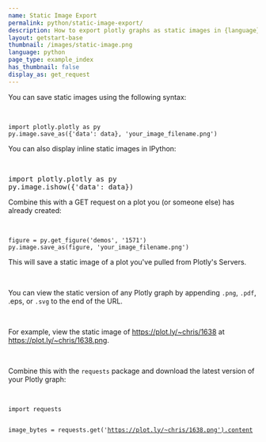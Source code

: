 ```yaml
---
name: Static Image Export
permalink: python/static-image-export/
description: How to export plotly graphs as static images in {language}. Plotly supports png, svg, jpg, and pdf image export.
layout: getstart-base
thumbnail: /images/static-image.png
language: python
page_type: example_index
has_thumbnail: false
display_as: get_request
---
```

<div class="content-box">
<p>You can save static images using the following syntax:</p><br>

<div class="z-depth-1">
<pre><code>import plotly.plotly as py
py.image.save_as({'data': data}, 'your_image_filename.png')
</code></pre>
</div>
<p>You can also display inline static images in IPython:</p><br>

<div class="z-depth-1">
<pre>import plotly.plotly as py
py.image.ishow({'data': data})
</pre>
</div>

<p>Combine this with a GET request on a plot you (or someone else) has already created:</p><br>

<div class="z-depth-1">
<pre><code>figure = py.get_figure('demos', '1571')
py.image.save_as(figure, 'your_image_filename.png')
</code></pre>
</div>

<p>This will save a static image of a plot you've pulled from Plotly's Servers.</p><br>

<p>You can view the static version of any Plotly graph by appending <code class="no-padding">.png</code>,
<code class="no-padding">.pdf</code>, <codeclass="no-padding">.eps</code>, or <code class="no-padding">.svg</code> to the end of the URL.</p><br>
<p>For example, view the static image of <a href="https://plot.ly/~chris/1638">https://plot.ly/~chris/1638</a> at <a href="https://plot.ly/~chris/1638.png">https://plot.ly/~chris/1638.png</a>.</p><br>

<p>Combine this with the <code>requests</code> package and download the latest version of your Plotly graph:</p><br>

<div class="z-depth-1">
<pre><code>import requests

image_bytes = requests.get('https://plot.ly/~chris/1638.png').content
</code></pre>
</div>

</div>
